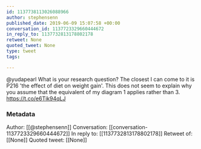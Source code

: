 ```yaml
---
id: 1137738113026088966
author: stephensenn
published_date: 2019-06-09 15:07:58 +00:00
conversation_id: 1137723329660444672
in_reply_to: 1137732813178802178
retweet: None
quoted_tweet: None
type: tweet
tags:

---
```


@yudapearl What is your research question? The closest I can come to it is P216 'the effect of diet on weight gain'. This does not seem to explain why you assume that the equivalent of my diagram 1 applies rather than 3. https://t.co/e6Tik94qLJ

### Metadata

Author: [[@stephensenn]]
Conversation: [[conversation-1137723329660444672]]
In reply to: [[1137732813178802178]]
Retweet of: [[None]]
Quoted tweet: [[None]]
